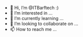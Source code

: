 - 👋 Hi, I’m @ITBarftech :)
- 👀 I’m interested in ...
- 🌱 I’m currently learning ...
- 💞️ I’m looking to collaborate on ...
- 📫 How to reach me ...

<!---
ITBarftech/ITBarftech is a ✨ special ✨ repository because its `README.md` (this file) appears on your GitHub profile.
You can click the Preview link to take a look at your changes.
--->
